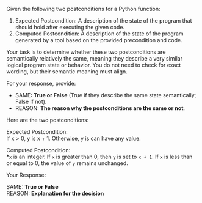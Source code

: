 
Given the following two postconditions for a Python function:

1. Expected Postcondition: A description of the state of the program that should hold after executing the given code.
2. Computed Postcondition: A description of the state of the program generated by a tool based on the provided precondition and code.

Your task is to determine whether these two postconditions are semantically relatively the same, meaning they describe a very similar logical program state or behavior. You do not need to check for exact wording, but their semantic meaning must align.

For your response, provide:

- SAME: **True or False** (True if they describe the same state semantically; False if not).
- REASON: **The reason why the postconditions are the same or not**.

Here are the two postconditions:

Expected Postcondition:  
If x > 0, y is x + 1. Otherwise, y is can have any value.

Computed Postcondition:  
*`x` is an integer. If `x` is greater than 0, then `y` is set to `x + 1`. If `x` is less than or equal to 0, the value of `y` remains unchanged.

Your Response: 

SAME: **True or False**  
REASON: **Explanation for the decision**
